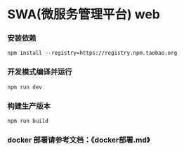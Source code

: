 # SWA(微服务管理平台) web

### 安装依赖

```
npm install --registry=https://registry.npm.taobao.org
```

### 开发模式编译并运行

```
npm run dev
```

### 构建生产版本

```
npm run build
```

### docker 部署请参考文档：《docker部署.md》
